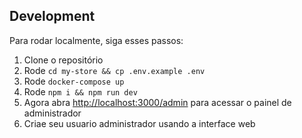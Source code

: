 ## Development

Para rodar localmente, siga esses passos:

1. Clone o repositório
1. Rode `cd my-store && cp .env.example .env`
1. Rode `docker-compose up`
1. Rode `npm i && npm run dev`
1. Agora abra [http://localhost:3000/admin](http://localhost:3000/admin) para acessar o painel de administrador
1. Criae seu usuario administrador usando a interface web
